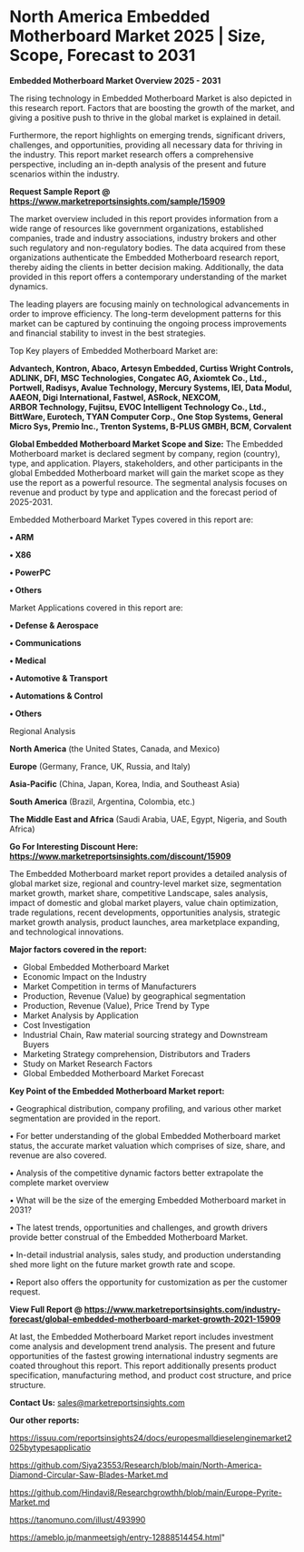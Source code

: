  # North America Embedded Motherboard Market 2025 | Size, Scope, Forecast to 2031

<Strong> Embedded Motherboard Market Overview 2025 - 2031</strong>

The rising technology in Embedded Motherboard Market is also depicted in this research report. Factors that are boosting the growth of the market, and giving a positive push to thrive in the global market is explained in detail.

Furthermore, the report highlights on emerging trends, significant drivers, challenges, and opportunities, providing all necessary data for thriving in the industry. This report market research offers a comprehensive perspective, including an in-depth analysis of the present and future scenarios within the industry.

<strong>Request Sample Report @ <a href=https://www.marketreportsinsights.com/sample/15909>https://www.marketreportsinsights.com/sample/15909</a></strong>

The market overview included in this report provides information from a wide range of resources like government organizations, established companies, trade and industry associations, industry brokers and other such regulatory and non-regulatory bodies. The data acquired from these organizations authenticate the Embedded Motherboard research report, thereby aiding the clients in better decision making. Additionally, the data provided in this report offers a contemporary understanding of the market dynamics.

The leading players are focusing mainly on technological advancements in order to improve efficiency. The long-term development patterns for this market can be captured by continuing the ongoing process improvements and financial stability to invest in the best strategies.

Top Key players of Embedded Motherboard Market are:

<strong>Advantech, Kontron, Abaco, Artesyn Embedded, Curtiss Wright Controls, ADLINK, DFI, MSC Technologies, Congatec AG, Axiomtek Co., Ltd., Portwell, Radisys, Avalue Technology, Mercury Systems, IEI, Data Modul, AAEON, Digi International, Fastwel, ASRock, NEXCOM, ARBOR Technology, Fujitsu, EVOC Intelligent Technology Co., Ltd., BittWare, Eurotech, TYAN Computer Corp., One Stop Systems, General Micro Sys, Premio Inc., Trenton Systems, B-PLUS GMBH, BCM, Corvalent</strong>

<strong><b>Global Embedded Motherboard Market Scope and Size:</b></strong>
The Embedded Motherboard market is declared segment by company, region (country), type, and application. Players, stakeholders, and other participants in the global Embedded Motherboard market will gain the market scope as they use the report as a powerful resource. The segmental analysis focuses on revenue and product by type and application and the forecast period of 2025-2031.

Embedded Motherboard Market Types covered in this report are:

<strong>• ARM

• X86

• PowerPC

• Others</strong>

Market Applications covered in this report are:

<strong>• Defense & Aerospace

• Communications

• Medical

• Automotive & Transport

• Automations & Control

• Others</strong> 

Regional Analysis

<strong>North America</strong> (the United States, Canada, and Mexico)

<strong>Europe</strong> (Germany, France, UK, Russia, and Italy)

<strong>Asia-Pacific</strong> (China, Japan, Korea, India, and Southeast Asia)

<strong>South America</strong> (Brazil, Argentina, Colombia, etc.)

<strong>The Middle East and Africa</strong> (Saudi Arabia, UAE, Egypt, Nigeria, and South Africa)

<strong>Go For Interesting Discount Here: <a href=https://www.marketreportsinsights.com/discount/15909>https://www.marketreportsinsights.com/discount/15909</a></strong>

The Embedded Motherboard market report provides a detailed analysis of global market size, regional and country-level market size, segmentation market growth, market share, competitive Landscape, sales analysis, impact of domestic and global market players, value chain optimization, trade regulations, recent developments, opportunities analysis, strategic market growth analysis, product launches, area marketplace expanding, and technological innovations.

<strong><b>Major factors covered in the report:</b></strong>
<ul>
  <li>Global Embedded Motherboard Market </li>
  <li>Economic Impact on the Industry</li>
  <li>Market Competition in terms of Manufacturers</li>
  <li>Production, Revenue (Value) by geographical segmentation</li>
  <li>Production, Revenue (Value), Price Trend by Type</li>
  <li>Market Analysis by Application</li>
  <li>Cost Investigation</li>
  <li>Industrial Chain, Raw material sourcing strategy and Downstream Buyers</li>
  <li>Marketing Strategy comprehension, Distributors and Traders</li>
  <li>Study on Market Research Factors</li>
  <li>Global Embedded Motherboard Market Forecast</li>
</ul>

<strong><b>Key Point of the Embedded Motherboard Market report:</b></strong>

• Geographical distribution, company profiling, and various other market segmentation are provided in the report.

• For better understanding of the global Embedded Motherboard market status, the accurate market valuation which comprises of size, share, and revenue are also covered.

• Analysis of the competitive dynamic factors better extrapolate the complete market overview

• What will be the size of the emerging Embedded Motherboard market in 2031?

• The latest trends, opportunities and challenges, and growth drivers provide better construal of the Embedded Motherboard Market.

• In-detail industrial analysis, sales study, and production understanding shed more light on the future market growth rate and scope.

• Report also offers the opportunity for customization as per the customer request.

<strong><b>View Full Report @ <a href=https://www.marketreportsinsights.com/industry-forecast/global-embedded-motherboard-market-growth-2021-15909>https://www.marketreportsinsights.com/industry-forecast/global-embedded-motherboard-market-growth-2021-15909</a></b></strong>


At last, the Embedded Motherboard Market report includes investment come analysis and development trend analysis. The present and future opportunities of the fastest growing international industry segments are coated throughout this report. This report additionally presents product specification, manufacturing method, and product cost structure, and price structure.

<strong>Contact Us:</strong>
sales@marketreportsinsights.com

<strong>Our other reports:</strong>

<a href=https://issuu.com/reportsinsights24/docs/europesmalldieselenginemarket2025bytypesapplicatio>https://issuu.com/reportsinsights24/docs/europesmalldieselenginemarket2025bytypesapplicatio</a>

<a href=https://github.com/Siya23553/Research/blob/main/North-America-Diamond-Circular-Saw-Blades-Market.md>https://github.com/Siya23553/Research/blob/main/North-America-Diamond-Circular-Saw-Blades-Market.md</a>

<a href=https://github.com/Hindavi8/Researchgrowthh/blob/main/Europe-Pyrite-Market.md>https://github.com/Hindavi8/Researchgrowthh/blob/main/Europe-Pyrite-Market.md</a>

<a href=https://tanomuno.com/illust/493990>https://tanomuno.com/illust/493990</a>

<a href=https://ameblo.jp/manmeetsigh/entry-12888514454.html>https://ameblo.jp/manmeetsigh/entry-12888514454.html</a>"
